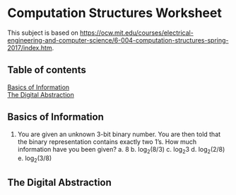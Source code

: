 # Computation Structures Worksheet

This subject is based on https://ocw.mit.edu/courses/electrical-engineering-and-computer-science/6-004-computation-structures-spring-2017/index.htm.

## Table of contents
[Basics of Information](#basics-of-information)  
[The Digital Abstraction](#the-digital-abstraction)  


## Basics of Information

1. You are given an unknown 3-bit binary number. You are then told that the binary representation contains exactly two 1’s. How much information have you been given? 
    a. 8
    b. log<sub>2</sub>(8/3)
    c. log<sub>2</sub>3
    d. log<sub>2</sub>(2/8)
    e. log<sub>2</sub>(3/8)


## The Digital Abstraction

